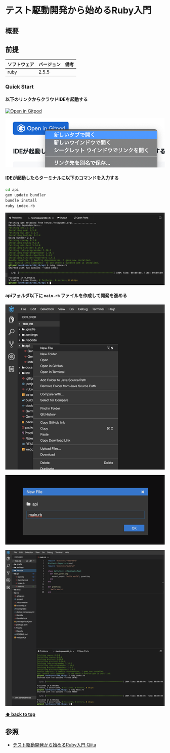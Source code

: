 # テスト駆動開発から始めるRuby入門

## 概要

## 前提

| ソフトウェア   | バージョン | 備考 |
| :------------- | :--------- | :--- |
| ruby         | 2.5.5     |      |

### Quick Start

#### 以下のリンクからクラウドIDEを起動する

[![Open in Gitpod](https://gitpod.io/button/open-in-gitpod.svg)](https://gitpod.io/#https://github.com/hiroshima-arc/tdd_rb)

![](./docs/images/20200121001.png)


#### IDEが起動したらターミナルに以下のコマンドを入力する

```bash
cd api
gem update bundler
bundle install
ruby index.rb
```

![](./docs/images/20200121005.png)

#### apiフォルダ以下に `main.rb` ファイルを作成して開発を進める

![](./docs/images/20200121002.png)

![](./docs/images/20200121003.png)

![](./docs/images/20200121004.png)

**[⬆ back to top](#構成)**

## 参照

- [テスト駆動開発から始めるRuby入門 Qiita](https://qiita.com/k2works/items/83741e3e2d2579d748d6)